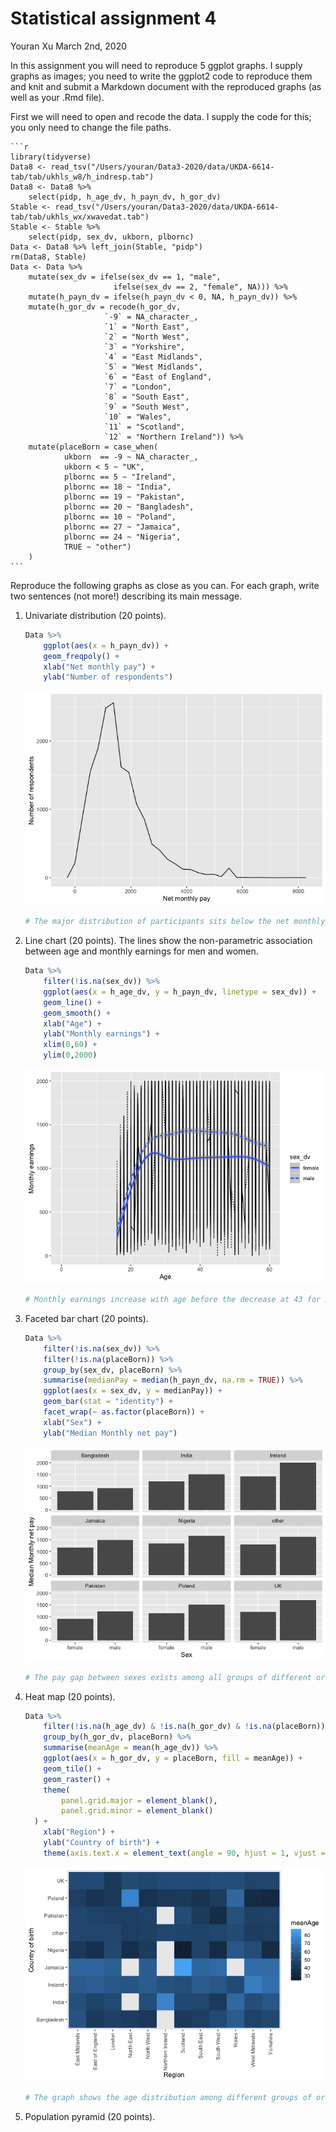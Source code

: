 Statistical assignment 4
================
Youran Xu
March 2nd, 2020

In this assignment you will need to reproduce 5 ggplot graphs. I supply
graphs as images; you need to write the ggplot2 code to reproduce them
and knit and submit a Markdown document with the reproduced graphs (as
well as your .Rmd file).

First we will need to open and recode the data. I supply the code for
this; you only need to change the file paths.

    ```r
    library(tidyverse)
    Data8 <- read_tsv("/Users/youran/Data3-2020/data/UKDA-6614-tab/tab/ukhls_w8/h_indresp.tab")
    Data8 <- Data8 %>%
        select(pidp, h_age_dv, h_payn_dv, h_gor_dv)
    Stable <- read_tsv("/Users/youran/Data3-2020/data/UKDA-6614-tab/tab/ukhls_wx/xwavedat.tab")
    Stable <- Stable %>%
        select(pidp, sex_dv, ukborn, plbornc)
    Data <- Data8 %>% left_join(Stable, "pidp")
    rm(Data8, Stable)
    Data <- Data %>%
        mutate(sex_dv = ifelse(sex_dv == 1, "male",
                           ifelse(sex_dv == 2, "female", NA))) %>%
        mutate(h_payn_dv = ifelse(h_payn_dv < 0, NA, h_payn_dv)) %>%
        mutate(h_gor_dv = recode(h_gor_dv,
                         `-9` = NA_character_,
                         `1` = "North East",
                         `2` = "North West",
                         `3` = "Yorkshire",
                         `4` = "East Midlands",
                         `5` = "West Midlands",
                         `6` = "East of England",
                         `7` = "London",
                         `8` = "South East",
                         `9` = "South West",
                         `10` = "Wales",
                         `11` = "Scotland",
                         `12` = "Northern Ireland")) %>%
        mutate(placeBorn = case_when(
                ukborn  == -9 ~ NA_character_,
                ukborn < 5 ~ "UK",
                plbornc == 5 ~ "Ireland",
                plbornc == 18 ~ "India",
                plbornc == 19 ~ "Pakistan",
                plbornc == 20 ~ "Bangladesh",
                plbornc == 10 ~ "Poland",
                plbornc == 27 ~ "Jamaica",
                plbornc == 24 ~ "Nigeria",
                TRUE ~ "other")
        )
    ```

Reproduce the following graphs as close as you can. For each graph,
write two sentences (not more\!) describing its main message.

1.  Univariate distribution (20 points).
    
    ``` r
    Data %>% 
        ggplot(aes(x = h_payn_dv)) +
        geom_freqpoly() +
        xlab("Net monthly pay") +
        ylab("Number of respondents")
    ```
    
    ![](assignment4_files/figure-gfm/unnamed-chunk-2-1.png)<!-- -->
    
    ``` r
    # The major distribution of participants sits below the net monthly income of 3000, with a peak at around 1300. There is also a much smaller peak of around 200 participants at the net monthly income of 5500.
    ```

2.  Line chart (20 points). The lines show the non-parametric
    association between age and monthly earnings for men and women.
    
    ``` r
    Data %>% 
        filter(!is.na(sex_dv)) %>% 
        ggplot(aes(x = h_age_dv, y = h_payn_dv, linetype = sex_dv)) +
        geom_line() +
        geom_smooth() +
        xlab("Age") +
        ylab("Monthly earnings") +
        xlim(0,60) +
        ylim(0,2000)
    ```
    
    ![](assignment4_files/figure-gfm/unnamed-chunk-3-1.png)<!-- -->
    
    ``` r
    # Monthly earnings increase with age before the decrease at 43 for men, and the age of 48 for women. Men in general have a higher monthly earning than women, with the gap starting to widen u at the age of 25. 
    ```

3.  Faceted bar chart (20 points).
    
    ``` r
    Data %>% 
        filter(!is.na(sex_dv)) %>% 
        filter(!is.na(placeBorn)) %>% 
        group_by(sex_dv, placeBorn) %>%
        summarise(medianPay = median(h_payn_dv, na.rm = TRUE)) %>% 
        ggplot(aes(x = sex_dv, y = medianPay)) +
        geom_bar(stat = "identity") +
        facet_wrap(~ as.factor(placeBorn)) +
        xlab("Sex") +
        ylab("Median Monthly net pay")
    ```
    
    ![](assignment4_files/figure-gfm/unnamed-chunk-4-1.png)<!-- -->
    
    ``` r
    # The pay gap between sexes exists among all groups of different origins, with participants from Ireland the widest pay gap, and Bangladesh the narrowest. However, monthly net pay in general is the lowest for people from Bangladesh (below £1000), which shows the exiistance of a pay gap between different groups of origins, which could also be due to the typical skill-levels of immigrant workers.
    ```

4.  Heat map (20 points).
    
    ``` r
    Data %>% 
        filter(!is.na(h_age_dv) & !is.na(h_gor_dv) & !is.na(placeBorn)) %>% 
        group_by(h_gor_dv, placeBorn) %>% 
        summarise(meanAge = mean(h_age_dv)) %>% 
        ggplot(aes(x = h_gor_dv, y = placeBorn, fill = meanAge)) +
        geom_tile() +
        geom_raster() +
        theme(
            panel.grid.major = element_blank(),
            panel.grid.minor = element_blank()
      ) +
        xlab("Region") +
        ylab("Country of birth") +
        theme(axis.text.x = element_text(angle = 90, hjust = 1, vjust = .5))
    ```
    
    ![](assignment4_files/figure-gfm/unnamed-chunk-5-1.png)<!-- -->
    
    ``` r
    # The graph shows the age distribution among different groups of origin and their residence area. To note that people from Nigeria, Bangladesh and Poland are particularly young, regardless their residence, which may be due to the reason of immigration - seeking for work.
    ```

5.  Population pyramid (20 points).
